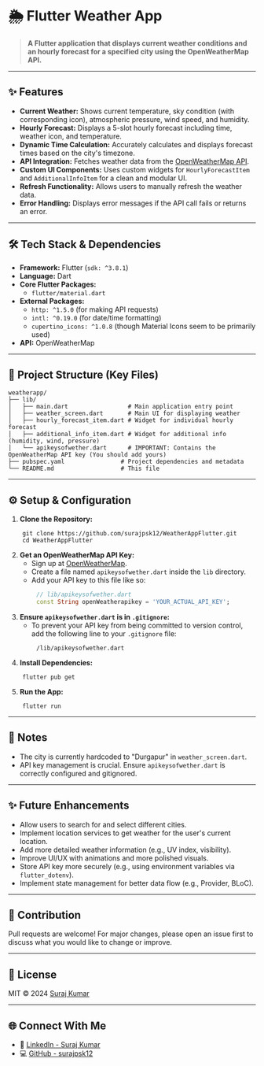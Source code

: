 # 🌦️ Flutter Weather App

> **A Flutter application that displays current weather conditions and an hourly forecast for a specified city using the OpenWeatherMap API.**

---

## ✨ Features

-   **Current Weather:** Shows current temperature, sky condition (with corresponding icon), atmospheric pressure, wind speed, and humidity.
-   **Hourly Forecast:** Displays a 5-slot hourly forecast including time, weather icon, and temperature.
-   **Dynamic Time Calculation:** Accurately calculates and displays forecast times based on the city's timezone.
-   **API Integration:** Fetches weather data from the [OpenWeatherMap API](https://openweathermap.org/api).
-   **Custom UI Components:** Uses custom widgets for `HourlyForecastItem` and `AdditionalInfoItem` for a clean and modular UI.
-   **Refresh Functionality:** Allows users to manually refresh the weather data.
-   **Error Handling:** Displays error messages if the API call fails or returns an error.


---

## 🛠️ Tech Stack & Dependencies

-   **Framework:** Flutter (`sdk: ^3.8.1`)
-   **Language:** Dart
-   **Core Flutter Packages:**
    -   `flutter/material.dart`
-   **External Packages:**
    -   `http: ^1.5.0` (for making API requests)
    -   `intl: ^0.19.0` (for date/time formatting)
    -   `cupertino_icons: ^1.0.8` (though Material Icons seem to be primarily used)
-   **API:** OpenWeatherMap

---

## 📁 Project Structure (Key Files)


```
weatherapp/
├── lib/
│   ├── main.dart                 # Main application entry point
│   ├── weather_screen.dart       # Main UI for displaying weather
│   ├── hourly_forecast_item.dart # Widget for individual hourly forecast
│   ├── additional_info_item.dart # Widget for additional info (humidity, wind, pressure)
│   └── apikeysofwether.dart      # IMPORTANT: Contains the OpenWeatherMap API key (You should add yours)
├── pubspec.yaml                # Project dependencies and metadata
└── README.md                   # This file
```


---

## ⚙️ Setup & Configuration

1.  **Clone the Repository:**
    
```
    git clone https://github.com/surajpsk12/WeatherAppFlutter.git
    cd WeatherAppFlutter
```


2.  **Get an OpenWeatherMap API Key:**
    *   Sign up at [OpenWeatherMap](https://openweathermap.org/appid).
    *   Create a file named `apikeysofwether.dart` inside the `lib` directory.
    *   Add your API key to this file like so:
        
```dart
        // lib/apikeysofwether.dart
        const String openWeatherapikey = 'YOUR_ACTUAL_API_KEY';
```


3.  **Ensure `apikeysofwether.dart` is in `.gitignore`:**
    *   To prevent your API key from being committed to version control, add the following line to your `.gitignore` file:
        
```
        /lib/apikeysofwether.dart
```


4.  **Install Dependencies:**
    
```
    flutter pub get
```


5.  **Run the App:**
    
```
    flutter run
```


---

## 📝 Notes

-   The city is currently hardcoded to "Durgapur" in `weather_screen.dart`.
-   API key management is crucial. Ensure `apikeysofwether.dart` is correctly configured and gitignored.

---

## ✨ Future Enhancements

-   Allow users to search for and select different cities.
-   Implement location services to get weather for the user's current location.
-   Add more detailed weather information (e.g., UV index, visibility).
-   Improve UI/UX with animations and more polished visuals.
-   Store API key more securely (e.g., using environment variables via `flutter_dotenv`).
-   Implement state management for better data flow (e.g., Provider, BLoC).

---

## 🤝 Contribution

Pull requests are welcome! For major changes, please open an issue first to discuss what you would like to change or improve.

---

## 📜 License

MIT © 2024 [Suraj Kumar](https://github.com/surajpsk12)

---

## 🌐 Connect With Me

*   🔗 [LinkedIn - Suraj Kumar](https://www.linkedin.com/in/surajvansh12/)
*   💻 [GitHub - surajpsk12](https://github.com/surajpsk12)
